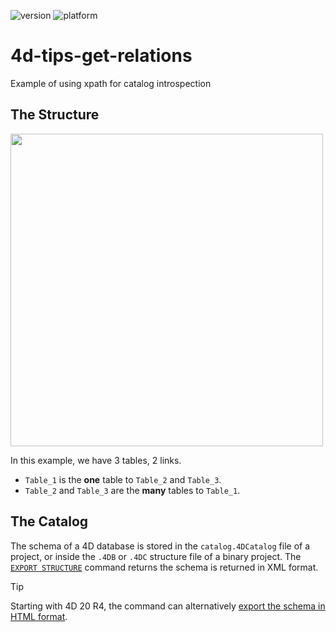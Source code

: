 ![version](https://img.shields.io/badge/version-20%2B-E23089)
![platform](https://img.shields.io/static/v1?label=platform&message=mac-intel%20|%20mac-arm%20|%20win-64&color=blue)

# 4d-tips-get-relations
Example of using xpath for catalog introspection

## The Structure

<img src="https://github.com/user-attachments/assets/b7664198-3478-4b71-8110-a606a2bd8a90" width=500 height=auto />

In this example, we have 3 tables, 2 links.

* `Table_1` is the **one** table to `Table_2` and `Table_3`.
* `Table_2` and `Table_3` are the **many** tables to `Table_1`.

## The Catalog

The schema of a 4D database is stored in the `catalog.4DCatalog` file of a project, or inside the `.4DB` or `.4DC` structure file of a binary project. The [`EXPORT STRUCTURE`](https://developer.4d.com/docs/commands/export-structure) command returns the schema is returned in XML format.

> [!TIP]
> Starting with 4D 20 R4, the command can alternatively [export the schema in HTML format](https://blog.4d.com/structure-definition-export-in-html/).
